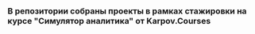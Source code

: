 ### В репозитории собраны проекты в рамках стажировки на курсе "Симулятор аналитика" от Karpov.Courses
